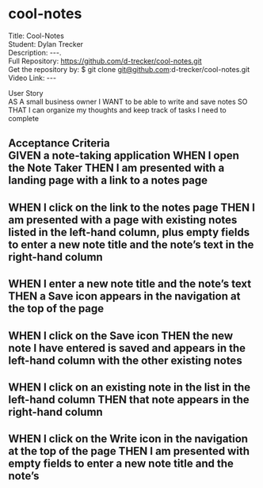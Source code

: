 # cool-notes

Title: Cool-Notes</br>
Student: Dylan Trecker</br>
Description: ---.</br>
Full Repository: https://github.com/d-trecker/cool-notes.git</br>
Get the repository by: $ git clone git@github.com:d-trecker/cool-notes.git </br>
Video Link: --- </br>

User Story</br>
AS A small business owner
I WANT to be able to write and save notes
SO THAT I can organize my thoughts and keep track of tasks I need to complete

Acceptance Criteria</br>
GIVEN a note-taking application
WHEN I open the Note Taker
THEN I am presented with a landing page with a link to a notes page
-
WHEN I click on the link to the notes page
THEN I am presented with a page with existing notes listed in the left-hand column, plus empty fields to enter a new note title and the note’s text in the right-hand column
-
WHEN I enter a new note title and the note’s text
THEN a Save icon appears in the navigation at the top of the page
-
WHEN I click on the Save icon
THEN the new note I have entered is saved and appears in the left-hand column with the other existing notes
-
WHEN I click on an existing note in the list in the left-hand column
THEN that note appears in the right-hand column
-
WHEN I click on the Write icon in the navigation at the top of the page
THEN I am presented with empty fields to enter a new note title and the note’s
-